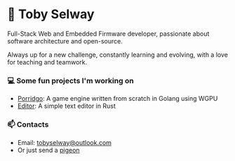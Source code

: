 <!--
**tobyselway/tobyselway** is a ✨ _special_ ✨ repository because its `README.md` (this file) appears on your GitHub profile.

Here are some ideas to get you started:

- 🔭 I’m currently working on ...
- 🌱 I’m currently learning ...
- 👯 I’m looking to collaborate on ...
- 🤔 I’m looking for help with ...
- 💬 Ask me about ...
- 📫 How to reach me: ...
- 😄 Pronouns: ...
- ⚡ Fun fact: ...
-->

# 👋 Toby Selway
Full-Stack Web and Embedded Firmware developer, passionate about software architecture and open-source.

Always up for a new challenge, constantly learning and evolving, with a love for teaching and teamwork.

### 💻 Some fun projects I'm working on
* [Porridgo](https://github.com/porridgo): A game engine written from scratch in Golang using WGPU
* [Editor](https://github.com/editor): A simple text editor in Rust
 
### 📫 Contacts
 
* Email: tobyselway@outlook.com
* Or just send a [pigeon](https://www.rfc-editor.org/rfc/rfc2549)
